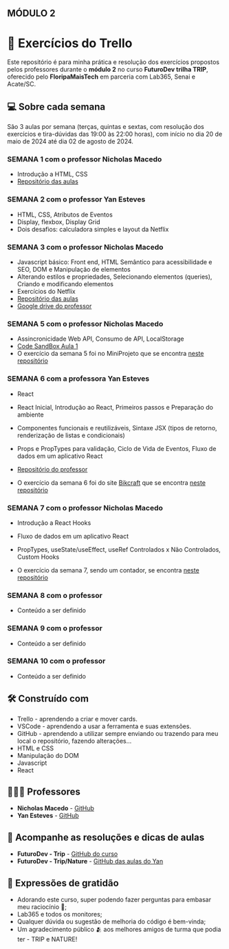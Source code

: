 ## MÓDULO 2

# 🚦 Exercícios do Trello

Este repositório é para minha prática e resolução dos exercícios propostos pelos professores durante o **módulo 2** no curso **FuturoDev trilha TRIP**, oferecido pelo **FloripaMaisTech** em parceria com Lab365, Senai e Acate/SC.

## 💻 Sobre cada semana

São 3 aulas por semana (terças, quintas e sextas, com resolução dos exercícios e tira-dúvidas das 19:00 às 22:00 horas), com início no dia 20 de maio de 2024 até dia 02 de agosto de 2024.

### SEMANA 1 **com o professor Nicholas Macedo**
  - Introdução a HTML, CSS        
  - [Repositório das aulas](https://github.com/FuturoDEV-Trip/M2S01)

### SEMANA 2 **com o professor Yan Esteves**
  - HTML, CSS, Atributos de Eventos
  - Display, flexbox, Display Grid
  - Dois desafios: calculadora simples e layout da Netflix

### SEMANA 3 **com o professor Nicholas Macedo**
  - Javascript básico: Front end, HTML Semântico para acessibilidade e SEO, DOM e Manipulação de elementos
  - Alterando estilos e propriedades, Selecionando elementos (queries), Criando e modificando elementos
  - Exercícios do Netflix
  - [Repositório das aulas](https://github.com/FuturoDEV-Trip/M2S03)
  - [Google drive do professor](https://drive.google.com/drive/folders/1Jc7Ly2QPKqCefpoqw5PdalY12kEExJ71)

### SEMANA 5 **com o professor Nicholas Macedo**
  - Assincronicidade Web API, Consumo de API, LocalStorage
  - [Code SandBox Aula 1](https://codesandbox.io/p/devbox/r2wp4z?migrateFrom=dmcxk2&layout=%257B%2522sidebarPanel%2522%253A%2522EXPLORER%2522%252C%2522rootPanelGroup%2522%253A%257B%2522direction%2522%253A%2522horizontal%2522%252C%2522contentType%2522%253A%2522UNKNOWN%2522%252C%2522type%2522%253A%2522PANEL_GROUP%2522%252C%2522id%2522%253A%2522ROOT_LAYOUT%2522%252C%2522panels%2522%253A%255B%257B%2522type%2522%253A%2522PANEL_GROUP%2522%252C%2522contentType%2522%253A%2522UNKNOWN%2522%252C%2522direction%2522%253A%2522vertical%2522%257D%255D%257D%257D)
  - O exercício da semana 5 foi no MiniProjeto que se encontra [neste repositório](https://github.com/pricbnll/listaInteresses)

### SEMANA 6 **com a professora Yan Esteves**
  - React
  - React Inicial, Introdução ao React, Primeiros passos e Preparação do ambiente
  - Componentes funcionais e reutilizáveis, Sintaxe JSX (tipos de retorno, renderização de listas e condicionais)
  - Props e PropTypes para validação, Ciclo de Vida de Eventos, Fluxo de dados em um aplicativo React
  
  - [Repositório do professor](https://github.com/yanestevesufjf/react_trip)
  
  - O exercício da semana 6 foi do site [Bikcraft](https://www.origamid.com/projetos/bikcraft/) que se encontra [neste repositório](https://github.com/pricbnll/bikcraft)

### SEMANA 7 **com o professor Nicholas Macedo**
  - Introdução a React Hooks
  - Fluxo de dados em um aplicativo React
  - PropTypes, useState/useEffect, useRef Controlados x Não Controlados, Custom Hooks
  
  - O exercício da semana 7, sendo um contador, se encontra [neste repositório](https://github.com/pricbnll/contador)

### SEMANA 8 **com o professor**
- Conteúdo a ser definido

### SEMANA 9 **com o professor**
- Conteúdo a ser definido

### SEMANA 10 **com o professor**
- Conteúdo a ser definido

## 🛠️ Construído com

- Trello - aprendendo a criar e mover cards.
- VSCode - aprendendo a usar a ferramenta e suas extensões.
- GitHub - aprendendo a utilizar sempre enviando ou trazendo para meu local o repositório, fazendo alterações...
- HTML e CSS
- Manipulação do DOM
- Javascript
- React

## 🧑🏻‍🏫 Professores

* **Nicholas Macedo** - [GitHub](https://github.com/nicholasmacedoo)
* **Yan Esteves** - [GitHub](https://github.com/yanestevesufjf)

## 📄 Acompanhe as resoluções e dicas de aulas

- **FuturoDev - Trip** - [GitHub do curso](https://github.com/FuturoDEV-Trip)
- **FuturoDev - Trip/Nature** - [GitHub das aulas do Yan](https://github.com/yanestevesufjf/nature_trip_modulo2.git)

## 🎁 Expressões de gratidão

- Adorando este curso, super podendo fazer perguntas para embasar meu raciocínio 📢;
- Lab365 e todos os monitores;
- Qualquer dúvida ou sugestão de melhoria do código é bem-vinda;
- Um agradecimento público 🫂 aos melhores amigos de turma que podia ter - TRIP e NATURE!
